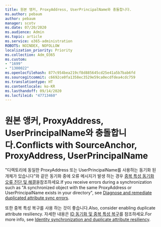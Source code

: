 ```yaml
---
title: 원본 앵커, ProxyAddress, UserPrincipalName와 충돌합니다.
ms.author: pebaum
author: pebaum
manager: scotv
ms.date: 07/20/2020
ms.audience: Admin
ms.topic: article
ms.service: o365-administration
ROBOTS: NOINDEX, NOFOLLOW
localization_priority: Priority
ms.collection: Adm_O365
ms.custom:
- "1699"
- "1300022"
ms.openlocfilehash: 877c954bea219cf8d885645cd25e41a5b7bab6fd
ms.sourcegitcommit: c6692ce0fa1358ec3529e59ca0ecdfdea4cdc759
ms.translationtype: HT
ms.contentlocale: ko-KR
ms.lasthandoff: 09/14/2020
ms.locfileid: "47713460"
---
```

# <a name="conflicts-with-sourceanchor-proxyaddress-userprincipalname"></a><span data-ttu-id="30e2b-102">원본 앵커, ProxyAddress, UserPrincipalName와 충돌합니다.</span><span class="sxs-lookup"><span data-stu-id="30e2b-102">Conflicts with SourceAnchor, ProxyAddress, UserPrincipalName</span></span>

<span data-ttu-id="30e2b-103">"디렉토리에 동일한 ProxyAddress 또는 UserPrincipalName를 사용하는 동기화 된 개체가 있습니다"와 같은 동기화 중에 오류 메시지가 발생 하는 경우 [중복 특성 동기화 오류 진단 및 해결](https://docs.microsoft.com/azure/active-directory/hybrid/how-to-connect-health-diagnose-sync-errors)을참조하세요.</span><span class="sxs-lookup"><span data-stu-id="30e2b-103">If you receive errors during a synchronization such as "A synchronized object with the same ProxyAddress or UserPrincipalName exists in your directory", see [Diagnose and remediate duplicated attribute sync errors](https://docs.microsoft.com/azure/active-directory/hybrid/how-to-connect-health-diagnose-sync-errors).</span></span>

<span data-ttu-id="30e2b-104">또한 중복 특성 복구를 사용 하는 것이 좋습니다.</span><span class="sxs-lookup"><span data-stu-id="30e2b-104">Also, consider enabling duplicate attribute resiliency.</span></span> <span data-ttu-id="30e2b-105">자세한 내용은 [ID 동기화 및 중복 특성 복구](https://aka.ms/duplicateattributeresiliency)를 참조하세요.</span><span class="sxs-lookup"><span data-stu-id="30e2b-105">For more info, see [Identity synchronization and duplicate attribute resiliency](https://aka.ms/duplicateattributeresiliency).</span></span>